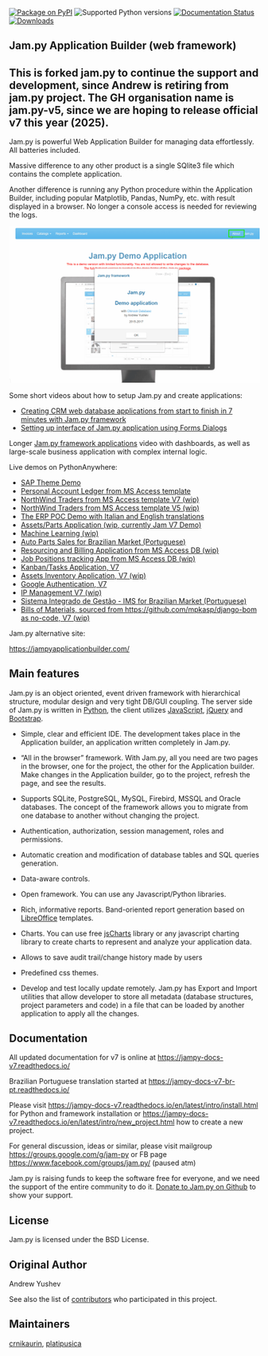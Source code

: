 
[![Package on PyPI](https://img.shields.io/pypi/v/jam.py-v7.svg)](https://pypi.org/project/jam.py-v7) ![Supported Python versions](https://img.shields.io/pypi/pyversions/python3-saml.svg) [![Documentation Status](https://readthedocs.org/projects/jampy-docs-v7/badge/)](https://jampy-docs-v7.readthedocs.io) [![Downloads](https://static.pepy.tech/badge/jam.py-v7)](http://pepy.tech/project/jam.py-v7)


## Jam.py Application Builder (web framework)

## This is forked jam.py to continue the support and development, since Andrew is retiring from jam.py project. The GH organisation name is jam.py-v5, since we are hoping to release official v7 this year (2025). 


Jam.py is powerful Web Application Builder for managing data effortlessly. All batteries included.

Massive difference to any other product is a single SQlite3 file which contains the complete application.

Another difference is running any Python procedure within the Application Builder, including popular Matplotlib, Pandas, NumPy, etc. with result displayed in a browser. No longer a console access is needed for reviewing the logs.

[![alt text](https://github.com/jam-py-v5/jam-py/blob/develop/assets/images/JAMPY_Readme.gif?raw=true)](https://northwind.pythonanywhere.com)


Some short videos about how to setup Jam.py and create applications:

* [Creating CRM web database applications from start to finish in 7 minutes with Jam.py framework](https://youtu.be/vY6FTdpABa4)
* [Setting up interface of Jam.py application using Forms Dialogs](https://youtu.be/hvNZ0-a_HHw)


Longer
[Jam.py framework applications](https://youtu.be/qkJvGlgoabU)  video with dashboards,
as well as large-scale business application with complex internal logic.

Live demos on PythonAnywhere:

- [SAP Theme Demo](https://jampyapp.pythonanywhere.com)
- [Personal Account Ledger from MS Access template](https://msaccess.pythonanywhere.com)
- [NorthWind Traders from MS Access template V7 (wip)](https://northwind2.pythonanywhere.com)
- [NorthWind Traders from MS Access template V5 (wip)](https://northwind.pythonanywhere.com)
- [The ERP POC Demo with Italian and English translations](https://sem.pythonanywhere.com)
- [Assets/Parts Application (wip, currently Jam V7 Demo)](https://jampy.pythonanywhere.com)
- [Machine Learning (wip)](https://mlearning.pythonanywhere.com)
- [Auto Parts Sales for Brazilian Market (Portuguese)](https://carparts.pythonanywhere.com)
- [Resourcing and Billing Application from MS Access DB (wip)](https://resourcingandbilling.pythonanywhere.com)
- [Job Positions tracking App from MS Access DB (wip)](https://positionstracking.pythonanywhere.com)
- [Kanban/Tasks Application, V7](https://kanban.pythonanywhere.com)
- [Assets Inventory Application, V7 (wip)](https://assetinventory.pythonanywhere.com)
- [Google Authentication, V7](https://ipam2.pythonanywhere.com)
- [IP Management V7 (wip)](https://ipmgmt.pythonanywhere.com)
- [Sistema Integrado de Gestão - IMS for Brazilian Market (Portuguese)](https://imsmax.pythonanywhere.com)
- [ Bills of Materials, sourced from  https://github.com/mpkasp/django-bom as no-code,  V7 (wip)](https://billsofmaterials.pythonanywhere.com)


Jam.py alternative site:

https://jampyapplicationbuilder.com/


## Main features

Jam.py is an object oriented, event driven framework with hierarchical structure, modular design
and very tight DB/GUI coupling. The server side of Jam.py is written in [Python](https://www.python.org),
the client utilizes [JavaScript](https://developer.mozilla.org/en/docs/Web/JavaScript),
[jQuery](https://jquery.com) and [Bootstrap](https://getbootstrap.com/docs/5.0/).

* Simple, clear and efficient IDE. The development takes place in the
  Application builder, an application written completely in Jam.py.

* “All in the browser” framework. With Jam.py, all you need are two pages
  in the browser, one for the project, the other for the Application builder.
  Make changes in the Application builder, go to the project, refresh the page,
  and see the results.

* Supports SQLite, PostgreSQL, MySQL, Firebird, MSSQL and
  Oracle databases. The concept of the framework allows you to migrate from
  one database to another without changing the project.

* Authentication, authorization, session management, roles and permissions.

* Automatic creation and modification of database tables and SQL queries generation.

* Data-aware controls.

* Open framework. You can use any Javascript/Python libraries.

* Rich, informative reports. Band-oriented report generation based on
  [LibreOffice](https://www.libreoffice.org) templates.

* Charts. You can use free [jsCharts](http://www.jscharts.com) library
  or any javascript charting library to create charts to represent and analyze your application data.

* Allows to save audit trail/change history made by users

* Predefined css themes.

* Develop and test locally update remotely. Jam.py has Export and Import
  utilities that allow developer to store all metadata (database structures,
  project parameters and code) in a file that can be loaded by another
  application to apply all the changes.

## Documentation


All updated documentation for v7 is online at
https://jampy-docs-v7.readthedocs.io/

Brazilian Portuguese translation started at
https://jampy-docs-v7-br-pt.readthedocs.io/

Please visit https://jampy-docs-v7.readthedocs.io/en/latest/intro/install.html for Python and
framework installation or https://jampy-docs-v7.readthedocs.io/en/latest/intro/new_project.html how to create a
new project.

For general discussion, ideas or similar, please visit mailgroup https://groups.google.com/g/jam-py or
FB page https://www.facebook.com/groups/jam.py/ (paused atm)


Jam.py is raising funds to keep the software free for everyone, and we need the support of the entire community to do it. [Donate to Jam.py on Github](https://github.com/sponsors/platipusica) to show your support.


## License

Jam.py is licensed under the BSD License.

## Original Author

Andrew Yushev

See also the list of [contributors](http://jam-py.com/contributors.html)
who participated in this project.

## Maintainers

[crnikaurin](https://github.com/crnikaurin), [platipusica](https://github.com/platipusica)

